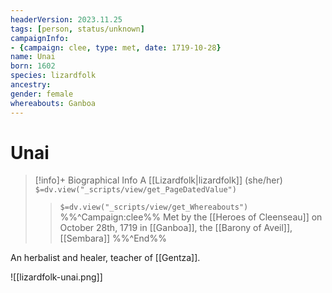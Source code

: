 ```yaml
---
headerVersion: 2023.11.25
tags: [person, status/unknown]
campaignInfo:
- {campaign: clee, type: met, date: 1719-10-28}
name: Unai
born: 1602
species: lizardfolk
ancestry:
gender: female
whereabouts: Ganboa
---
```

# Unai
>[!info]+ Biographical Info
> A [[Lizardfolk|lizardfolk]] (she/her)
> `$=dv.view("_scripts/view/get_PageDatedValue")`
>> `$=dv.view("_scripts/view/get_Whereabouts")`
>> %%^Campaign:clee%% Met by the [[Heroes of Cleenseau]] on October 28th, 1719 in [[Ganboa]], the [[Barony of Aveil]], [[Sembara]] %%^End%%

An herbalist and healer, teacher of [[Gentza]].

![[lizardfolk-unai.png]]